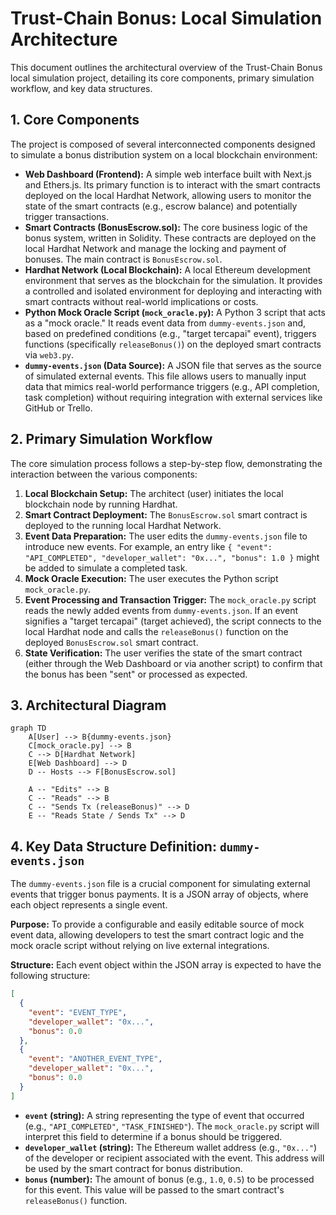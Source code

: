 # Trust-Chain Bonus: Local Simulation Architecture

This document outlines the architectural overview of the Trust-Chain Bonus local simulation project, detailing its core components, primary simulation workflow, and key data structures.

## 1. Core Components

The project is composed of several interconnected components designed to simulate a bonus distribution system on a local blockchain environment:

*   **Web Dashboard (Frontend):** A simple web interface built with Next.js and Ethers.js. Its primary function is to interact with the smart contracts deployed on the local Hardhat Network, allowing users to monitor the state of the smart contracts (e.g., escrow balance) and potentially trigger transactions.
*   **Smart Contracts (BonusEscrow.sol):** The core business logic of the bonus system, written in Solidity. These contracts are deployed on the local Hardhat Network and manage the locking and payment of bonuses. The main contract is `BonusEscrow.sol`.
*   **Hardhat Network (Local Blockchain):** A local Ethereum development environment that serves as the blockchain for the simulation. It provides a controlled and isolated environment for deploying and interacting with smart contracts without real-world implications or costs.
*   **Python Mock Oracle Script (`mock_oracle.py`):** A Python 3 script that acts as a "mock oracle." It reads event data from `dummy-events.json` and, based on predefined conditions (e.g., "target tercapai" event), triggers functions (specifically `releaseBonus()`) on the deployed smart contracts via `web3.py`.
*   **`dummy-events.json` (Data Source):** A JSON file that serves as the source of simulated external events. This file allows users to manually input data that mimics real-world performance triggers (e.g., API completion, task completion) without requiring integration with external services like GitHub or Trello.

## 2. Primary Simulation Workflow

The core simulation process follows a step-by-step flow, demonstrating the interaction between the various components:

1.  **Local Blockchain Setup:** The architect (user) initiates the local blockchain node by running Hardhat.
2.  **Smart Contract Deployment:** The `BonusEscrow.sol` smart contract is deployed to the running local Hardhat Network.
3.  **Event Data Preparation:** The user edits the `dummy-events.json` file to introduce new events. For example, an entry like `{ "event": "API_COMPLETED", "developer_wallet": "0x...", "bonus": 1.0 }` might be added to simulate a completed task.
4.  **Mock Oracle Execution:** The user executes the Python script `mock_oracle.py`.
5.  **Event Processing and Transaction Trigger:** The `mock_oracle.py` script reads the newly added events from `dummy-events.json`. If an event signifies a "target tercapai" (target achieved), the script connects to the local Hardhat node and calls the `releaseBonus()` function on the deployed `BonusEscrow.sol` smart contract.
6.  **State Verification:** The user verifies the state of the smart contract (either through the Web Dashboard or via another script) to confirm that the bonus has been "sent" or processed as expected.

## 3. Architectural Diagram

```mermaid
graph TD
    A[User] --> B{dummy-events.json}
    C[mock_oracle.py] --> B
    C --> D[Hardhat Network]
    E[Web Dashboard] --> D
    D -- Hosts --> F[BonusEscrow.sol]

    A -- "Edits" --> B
    C -- "Reads" --> B
    C -- "Sends Tx (releaseBonus)" --> D
    E -- "Reads State / Sends Tx" --> D
```

## 4. Key Data Structure Definition: `dummy-events.json`

The `dummy-events.json` file is a crucial component for simulating external events that trigger bonus payments. It is a JSON array of objects, where each object represents a single event.

**Purpose:** To provide a configurable and easily editable source of mock event data, allowing developers to test the smart contract logic and the mock oracle script without relying on live external integrations.

**Structure:** Each event object within the JSON array is expected to have the following structure:

```json
[
  {
    "event": "EVENT_TYPE",
    "developer_wallet": "0x...",
    "bonus": 0.0
  },
  {
    "event": "ANOTHER_EVENT_TYPE",
    "developer_wallet": "0x...",
    "bonus": 0.0
  }
]
```

*   **`event` (string):** A string representing the type of event that occurred (e.g., `"API_COMPLETED"`, `"TASK_FINISHED"`). The `mock_oracle.py` script will interpret this field to determine if a bonus should be triggered.
*   **`developer_wallet` (string):** The Ethereum wallet address (e.g., `"0x..."`) of the developer or recipient associated with the event. This address will be used by the smart contract for bonus distribution.
*   **`bonus` (number):** The amount of bonus (e.g., `1.0`, `0.5`) to be processed for this event. This value will be passed to the smart contract's `releaseBonus()` function.